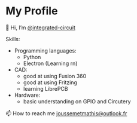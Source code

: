 # My Profile
👋 Hi, I’m [@integrated-circuit](https://integrated-circuit.github.io/Profile.io/)

Skills:
- Programming languages:
  - Python
  - Electron (Learning rn)
- CAD:
  - good at using Fusion 360
  - good at using Fritzing
  - learning LibrePCB
- Hardware:
  - basic understanding on GPIO and Circutery  
 

📫 How to reach me joussemetmathis@outlook.fr
